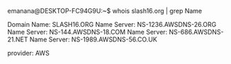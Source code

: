 emanana@DESKTOP-FC94G9U:~$ whois slash16.org | grep Name

Domain Name: SLASH16.ORG
Name Server: NS-1236.AWSDNS-26.ORG
Name Server: NS-144.AWSDNS-18.COM
Name Server: NS-686.AWSDNS-21.NET
Name Server: NS-1989.AWSDNS-56.CO.UK

provider: AWS